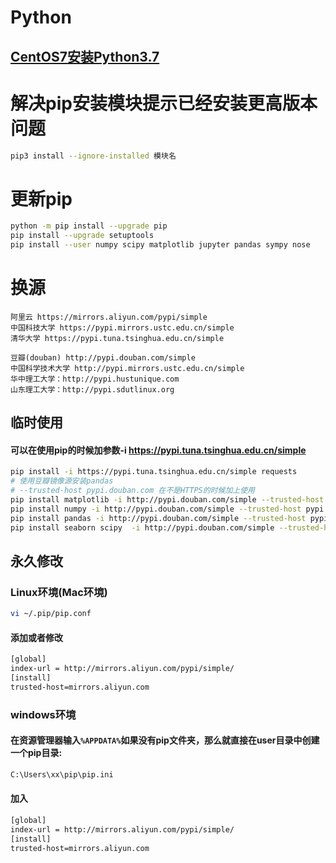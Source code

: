 # Python

## [CentOS7安装Python3.7](./install.md)

# 解决pip安装模块提示已经安装更高版本问题
```bash
pip3 install --ignore-installed 模块名
```

# 更新pip
```bash
python -m pip install --upgrade pip
pip install --upgrade setuptools
pip install --user numpy scipy matplotlib jupyter pandas sympy nose
```

# 换源
```
阿里云 https://mirrors.aliyun.com/pypi/simple
中国科技大学 https://pypi.mirrors.ustc.edu.cn/simple
清华大学 https://pypi.tuna.tsinghua.edu.cn/simple

豆瓣(douban) http://pypi.douban.com/simple
中国科学技术大学 http://pypi.mirrors.ustc.edu.cn/simple
华中理工大学：http://pypi.hustunique.com
山东理工大学：http://pypi.sdutlinux.org
```
## 临时使用
#### 可以在使用pip的时候加参数-i https://pypi.tuna.tsinghua.edu.cn/simple
```bash
pip install -i https://pypi.tuna.tsinghua.edu.cn/simple requests
# 使用豆瓣镜像源安装pandas
# --trusted-host pypi.douban.com 在不是HTTPS的时候加上使用
pip install matplotlib -i http://pypi.douban.com/simple --trusted-host pypi.douban.com
pip install numpy -i http://pypi.douban.com/simple --trusted-host pypi.douban.com
pip install pandas -i http://pypi.douban.com/simple --trusted-host pypi.douban.com
pip install seaborn scipy  -i http://pypi.douban.com/simple --trusted-host pypi.douban.com
```

## 永久修改
### Linux环境(Mac环境)
```bash
vi ~/.pip/pip.conf 
```
#### 添加或者修改
```bash
[global]
index-url = http://mirrors.aliyun.com/pypi/simple/
[install]
trusted-host=mirrors.aliyun.com
```
### windows环境
#### 在资源管理器输入`%APPDATA%`如果没有pip文件夹，那么就直接在user目录中创建一个pip目录:
```bash
C:\Users\xx\pip\pip.ini
```
#### 加入
```bash
[global]
index-url = http://mirrors.aliyun.com/pypi/simple/
[install]
trusted-host=mirrors.aliyun.com
```

